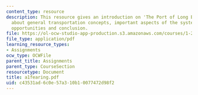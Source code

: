 ```yaml
---
content_type: resource
description: This resource gives an introduction on 'The Port of Long Beach'. It talks
  about general transportation concepts, important aspects of the system, improvement
  opportunities and conclusion.
file: https://ol-ocw-studio-app-production.s3.amazonaws.com/courses/1-221j-transportation-systems-fall-2004/c43531ad6c0e57a310b10077472d98f2_a1fearing.pdf
file_type: application/pdf
learning_resource_types:
- Assignments
ocw_type: OCWFile
parent_title: Assignments
parent_type: CourseSection
resourcetype: Document
title: a1fearing.pdf
uid: c43531ad-6c0e-57a3-10b1-0077472d98f2
---
```

